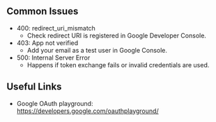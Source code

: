 ## Common Issues

- 400: redirect_uri_mismatch
  - Check redirect URI is registered in Google Developer Console.
- 403: App not verified
  - Add your email as a test user in Google Console.
- 500: Internal Server Error
  - Happens if token exchange fails or invalid credentials are used.

## Useful Links
- Google OAuth playground: https://developers.google.com/oauthplayground/
